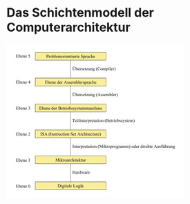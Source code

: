 # Das Schichtenmodell der Computerarchitektur 


![](https://github.com/k1dehner/Computerarchitektur/blob/main/CA.JPG)
